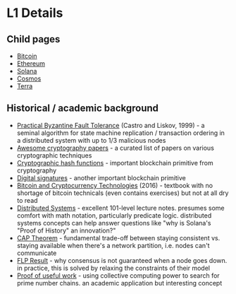# L1 Details

## Child pages
* [Bitcoin](Bitcoin.md)
* [Ethereum](Ethereum.md)
* [Solana](Solana.md)
* [Cosmos](Cosmos.md)
* [Terra](Terra.md)

## Historical / academic background
* [Practical Byzantine Fault Tolerance](https://pmg.csail.mit.edu/papers/osdi99.pdf) (Castro and Liskov, 1999) -
  a seminal algorithm for state machine replication / transaction ordering in a distributed system with up to 1/3 malicious nodes
* [Awesome cryptography papers](https://github.com/pFarb/awesome-crypto-papers) - 
  a curated list of papers on various cryptographic techniques
* [Cryptographic hash functions](https://en.wikipedia.org/wiki/Cryptographic_hash_function) -
  important blockchain primitive from cryptography
* [Digital signatures](https://en.wikipedia.org/wiki/Digital_signature) -
  another important blockchain primitive
* [Bitcoin and Cryptocurrency Technologies](https://d28rh4a8wq0iu5.cloudfront.net/bitcointech/readings/princeton_bitcoin_book.pdf) (2016) -
  textbook with no shortage of bitcoin technicals (even contains exercises) but not at all dry to read
* [Distributed Systems](https://www.cl.cam.ac.uk/teaching/2021/ConcDisSys/dist-sys-notes.pdf) -
  excellent 101-level lecture notes. presumes some comfort with math notation, particularly predicate logic.
  distributed systems concepts can help answer questions like "why is Solana's "Proof of History" an innovation?"
* [CAP Theorem](https://en.wikipedia.org/wiki/CAP_theorem) -
  fundamental trade-off between staying consistent vs. staying available when there's a network partition, i.e. nodes can't communicate
* [FLP Result](https://groups.csail.mit.edu/tds/papers/Lynch/jacm85.pdf) -
  why consensus is not guaranteed when a node goes down. in practice, this is solved by relaxing the constraints of their model
* [Proof of useful work](https://primecoin.io/about.php) -
  using collective computing power to search for prime number chains. an academic application but interesting concept
